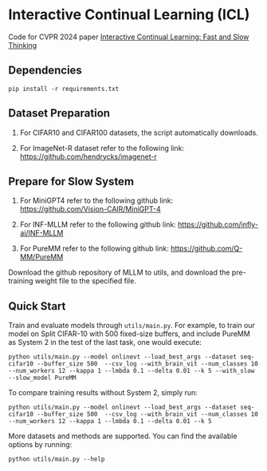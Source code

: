 # Interactive Continual Learning (ICL)

Code for CVPR 2024 paper [Interactive Continual Learning: Fast and Slow Thinking](https://arxiv.org/pdf/2403.02628.pdf)

## Dependencies

```shell
pip install -r requirements.txt
```

## Dataset Preparation

1. For CIFAR10 and CIFAR100 datasets, the script automatically downloads.

2. For ImageNet-R dataset refer to the following link: https://github.com/hendrycks/imagenet-r

## Prepare for Slow System

1. For MiniGPT4 refer to the following github link: https://github.com/Vision-CAIR/MiniGPT-4

2. For INF-MLLM refer to the following github link: https://github.com/infly-ai/INF-MLLM

3. For PureMM refer to the following github link: https://github.com/Q-MM/PureMM

Download the github repository of MLLM to utils, and download the pre-training weight file to the specified file.

## Quick Start

Train and evaluate models through `utils/main.py`. For example, to train our model on Split CIFAR-10 with 500 fixed-size buffers, and include PureMM as System 2 in the test of the last task, one would execute:

```shell
python utils/main.py --model onlinevt --load_best_args --dataset seq-cifar10 --buffer_size 500  --csv_log --with_brain_vit --num_classes 10 --num_workers 12 --kappa 1 --lmbda 0.1 --delta 0.01 --k 5 --with_slow --slow_model PureMM
```

To compare training results without System 2, simply run:
```shell
python utils/main.py --model onlinevt --load_best_args --dataset seq-cifar10 --buffer_size 500  --csv_log --with_brain_vit --num_classes 10 --num_workers 12 --kappa 1 --lmbda 0.1 --delta 0.01 --k 5
```

More datasets and methods are supported. You can find the available options by running:
```shell
python utils/main.py --help
```
